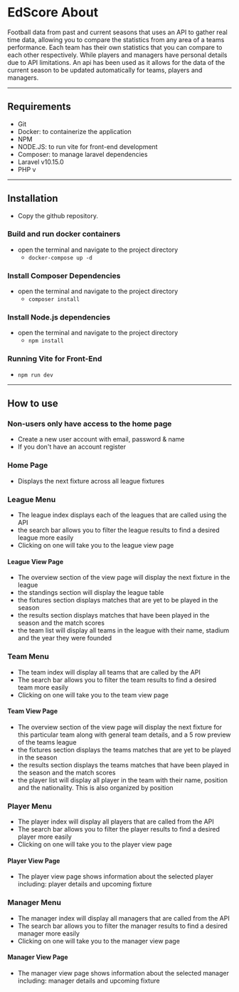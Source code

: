 # EdScore About
Football data from past and current seasons that uses an API to gather real time data, allowing you to compare the statistics from any area of a teams performance. Each team has their own statistics that you can compare to each other respectively. 
While players and managers have personal details due to API limitations.
An api has been used as it allows for the data of the current season to be updated automatically for teams, players and managers. 

---

## Requirements
- Git
- Docker: to containerize the application
- NPM
- NODE.JS: to run vite for front-end development
- Composer: to manage laravel dependencies
- Laravel v10.15.0
- PHP v

---

## Installation
 - Copy the github repository. 
### Build and run docker containers
 - open the terminal and navigate to the project directory
    - `docker-compose up -d`
### Install Composer Dependencies
 - open the terminal and navigate to the project directory
    - `composer install`
### Install Node.js dependencies 
 - open the terminal and navigate to the project directory
    - `npm install`
### Running Vite for Front-End
 - `npm run dev`

---

## How to use 
### Non-users only have access to the home page
 - Create a new user account with email, password & name
 - If you don't have an account register

### Home Page 
 - Displays the next fixture across all league fixtures

### League Menu
 - The league index displays each of the leagues that are called using the API
 - the search bar allows you to filter the league results to find a desired league more easily
 - Clicking on one will take you to the league view page
#### League View Page
 - The overview section of the view page will display the next fixture in the league 
 - the standings section will display the league table 
 - the fixtures section displays matches that are yet to be played in the season
 - the results section displays matches that have been played in the season and the match scores 
 - the team list will display all teams in the league with their name, stadium and the year they were founded

### Team Menu
 - The team index will display all teams that are called by the API 
 - The search bar allows you to filter the team results to find a desired team more easily
 - Clicking on one will take you to the team view page
#### Team View Page
 - The overview section of the view page will display the next fixture for this particular team along with general team details, and a 5 row preview of the teams league
 - the fixtures section displays the teams matches that are yet to be played in the season 
 - the results section displays the teams matches that have been played in the season and the match scores 
 - the player list will display all player in the team with their name, position and the nationality. This is also organized by position 

### Player Menu 
- The player index will display all players that are called from the API
- The search bar allows you to filter the player results to find a desired player more easily
- Clicking on one will take you to the player view page
#### Player View Page
 - The player view page shows information about the selected player including: player details and upcoming fixture

### Manager Menu
- The manager index will display all managers that are called from the API
- The search bar allows you to filter the manager results to find a desired manager more easily
- Clicking on one will take you to the manager view page
#### Manager View Page
 - The manager view page shows information about the selected manager including: manager details and upcoming fixture













